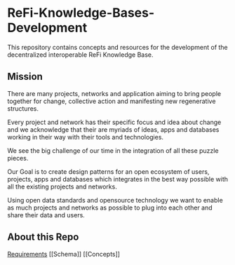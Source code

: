 # ReFi-Knowledge-Bases-Development

This repository contains concepts and resources for the development of the decentralized interoperable ReFi Knowledge Base.

## Mission

There are many projects, networks and application aiming to bring people together for change, collective action and manifesting new regenerative structures.

Every project and network has their specific focus and idea about change and we acknowledge that their are myriads of ideas, apps and databases working in their way with their tools and technologies.

We see the big challenge of our time in the integration of all these puzzle pieces.

Our Goal is to create design patterns for an open ecosystem of users, projects, apps and databases which integrates in the best way possible with all the existing projects and networks. 

Using open data standards and opensource technology we want to enable as much projects and networks as possible to plug into each other and share their data and users.

## About this Repo

[Requirements](Requirements)
[[Schema]]
[[Concepts]]
